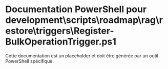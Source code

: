 # Documentation PowerShell pour development\scripts\roadmap\rag\restore\triggers\Register-BulkOperationTrigger.ps1

Cette documentation est un placeholder et doit être générée par un outil PowerShell spécifique.
